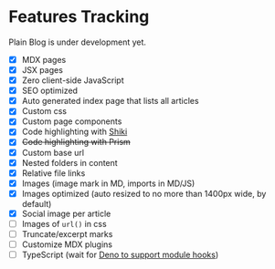# Features Tracking

Plain Blog is under development yet.

- [x] MDX pages
- [x] JSX pages
- [x] Zero client-side JavaScript
- [x] SEO optimized
- [x] Auto generated index page that lists all articles
- [x] Custom css
- [x] Custom page components
- [x] Code highlighting with [Shiki](https://shiki.style/)
- [x] <del>Code highlighting with Prism<del>
- [x] Custom base url
- [x] Nested folders in content
- [x] Relative file links
- [x] Images (image mark in MD, imports in MD/JS)
- [x] Images optimized (auto resized to no more than 1400px wide, by default)
- [x] Social image per article
- [ ] Images of `url()` in css
- [ ] Truncate/excerpt marks
- [ ] Customize MDX plugins
- [ ] TypeScript (wait for [Deno to support module hooks](https://github.com/denoland/deno/issues/23201))

